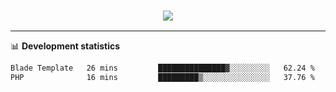<h3 align="center">
  <a href="https://github.com/hwalker928">
      <img src="https://github-profile-trophy.vercel.app/?username=hwalker928&no-bg=true&no-frame=true">
  </a>
</h3>


<hr>

📊 **Development statistics**

<!--START_SECTION:waka-->

```txt
Blade Template   26 mins         ███████████████▓░░░░░░░░░   62.24 %
PHP              16 mins         █████████▒░░░░░░░░░░░░░░░   37.76 %
```

<!--END_SECTION:waka-->
